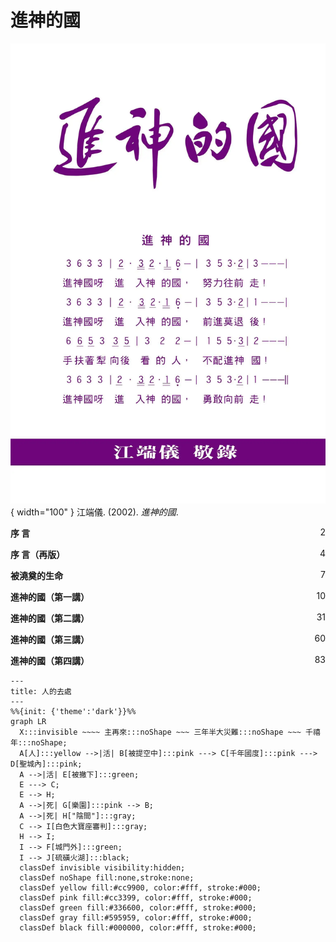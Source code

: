 # 進神的國
![](../images/cover/進神的國.webp){ width="100" }
江端儀. (2002). *進神的國*.

**序 言** <span style="float: right;">2</span>

**序 言（再版）** <span style="float: right;">4</span>

**被澆奠的生命** <span style="float: right;">7</span>

**進神的國（第一講）** <span style="float: right;">10</span>

**進神的國（第二講）** <span style="float: right;">31</span>

**進神的國（第三講）** <span style="float: right;">60</span>

**進神的國（第四講）** <span style="float: right;">83</span>

``` mermaid
---
title: 人的去處
---
%%{init: {'theme':'dark'}}%%
graph LR
  X:::invisible ~~~~ 主再來:::noShape ~~~ 三年半大災難:::noShape ~~~ 千禧年:::noShape;
  A[人]:::yellow -->|活| B[被提空中]:::pink ---> C[千年國度]:::pink ---> D[聖城內]:::pink;
  A -->|活| E[被撇下]:::green;
  E ---> C;
  E --> H;
  A -->|死| G[樂園]:::pink --> B;
  A -->|死| H["陰間"]:::gray;
  C --> I[白色大寶座審判]:::gray;
  H --> I;
  I --> F[城門外]:::green;
  I --> J[硫磺火湖]:::black;
  classDef invisible visibility:hidden;
  classDef noShape fill:none,stroke:none;
  classDef yellow fill:#cc9900, color:#fff, stroke:#000;
  classDef pink fill:#cc3399, color:#fff, stroke:#000;
  classDef green fill:#336600, color:#fff, stroke:#000;
  classDef gray fill:#595959, color:#fff, stroke:#000;
  classDef black fill:#000000, color:#fff, stroke:#000;
```
